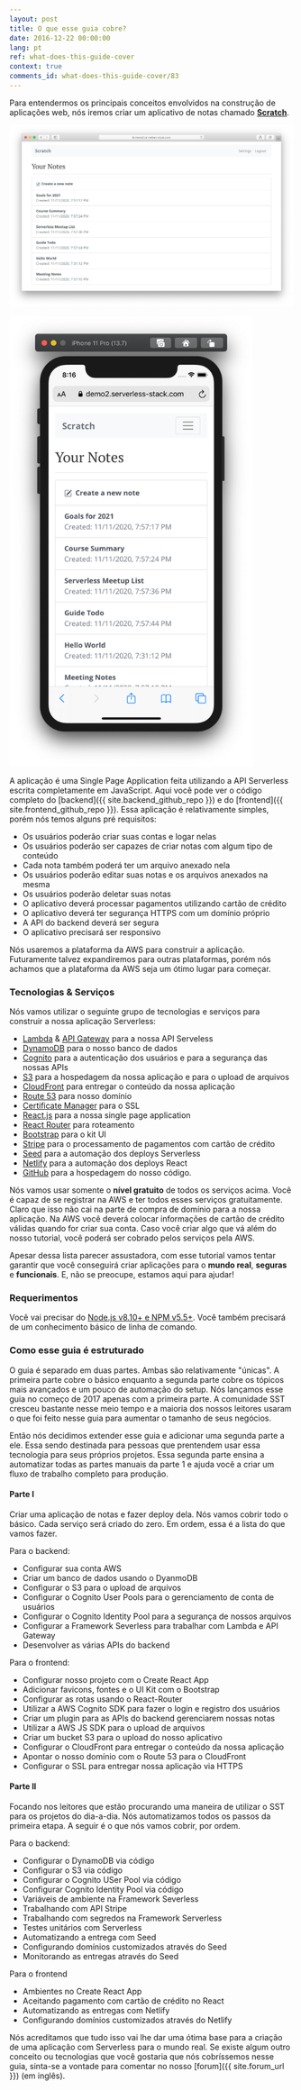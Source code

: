 ```yaml
---
layout: post
title: O que esse guia cobre?
date: 2016-12-22 00:00:00
lang: pt
ref: what-does-this-guide-cover
context: true
comments_id: what-does-this-guide-cover/83
---
```


Para entendermos os principais conceitos envolvidos na construção de aplicações web, nós iremos criar um aplicativo de notas chamado [**Scratch**](https://demo2.serverless-stack.com).

![Completed app desktop screenshot](/assets/completed-app-desktop.png)

<img alt="Versão de celular do aplicativo" src="/assets/completed-app-mobile.png" width="432" />

A aplicação é uma Single Page Application feita utilizando a API Serverless escrita completamente em JavaScript. Aqui você pode ver o código completo do [backend]({{ site.backend_github_repo }}) e do [frontend]({{ site.frontend_github_repo }}). Essa aplicação é relativamente simples, porém nós temos alguns pré requisitos:

- Os usuários poderão criar suas contas e logar nelas
- Os usuários poderão ser capazes de criar notas com algum tipo de conteúdo
- Cada nota também poderá ter um arquivo anexado nela
- Os usuários poderão editar suas notas e os arquivos anexados na mesma
- Os usuários poderão deletar suas notas
- O aplicativo deverá processar pagamentos utilizando cartão de crédito
- O aplicativo deverá ter segurança HTTPS com um domínio próprio
- A API do backend deverá ser segura
- O aplicativo precisará ser responsivo

Nós usaremos a plataforma da AWS para construir a aplicação. Futuramente talvez expandiremos para outras plataformas, porém nós achamos que a plataforma da AWS seja um ótimo lugar para começar.

### Tecnologias & Serviços

Nós vamos utilizar o seguinte grupo de tecnologias e serviços para construir a nossa aplicação Serverless:

- [Lambda][Lambda] & [API Gateway][APIG] para a nossa API Serveless
- [DynamoDB][DynamoDB] para o nosso banco de dados
- [Cognito][Cognito] para a autenticação dos usuários e para a segurança das nossas APIs
- [S3][S3] para a hospedagem da nossa aplicação e para o upload de arquivos
- [CloudFront][CF] para entregar o conteúdo da nossa aplicação
- [Route 53][R53] para nosso domínio
- [Certificate Manager][CM] para o SSL
- [React.js][React] para a nossa single page application
- [React Router][RR] para roteamento
- [Bootstrap][Bootstrap] para o kit UI
- [Stripe][Stripe] para o processamento de pagamentos com cartão de crédito
- [Seed][Seed] para a automação dos deploys Serverless
- [Netlify][Netlify] para a automação dos deploys React
- [GitHub][GitHub] para a hospedagem do nosso código.

Nós vamos usar somente o **nível gratuito** de todos os serviços acima. Você é capaz de se registrar na AWS e ter todos esses serviços gratuitamente. Claro que isso não cai na parte de compra de domínio para a nossa aplicação. Na AWS você deverá colocar informações de cartão de crédito válidas quando for criar sua conta. Caso você criar algo que vá além do nosso tutorial, você poderá ser cobrado pelos serviços pela AWS.

Apesar dessa lista parecer assustadora, com esse tutorial vamos tentar garantir que você conseguirá criar aplicações para o **mundo real**, **seguras** e **funcionais**. E, não se preocupe, estamos aqui para ajudar!

### Requerimentos

Você vai precisar do [Node.js v8.10+ e NPM v5.5+](https://nodejs.org/en/). Você também precisará de um conhecimento básico de linha de comando.

### Como esse guia é estruturado

O guia é separado em duas partes. Ambas são relativamente "únicas". A primeira parte cobre o básico enquanto a segunda parte cobre os tópicos mais avançados e um pouco de automação do setup. Nós lançamos esse guia no começo de 2017 apenas com a primeira parte. A comunidade SST cresceu bastante nesse meio tempo e a maioria dos nossos leitores usaram o que foi feito nesse guia para aumentar o tamanho de seus negócios.

Então nós decidimos extender esse guia e adicionar uma segunda parte a ele. Essa sendo destinada para pessoas que prentendem usar essa tecnologia para seus próprios projetos. Essa segunda parte ensina a automatizar todas as partes manuais da parte 1 e ajuda você a criar um fluxo de trabalho completo para produção.

#### Parte I

Criar uma aplicação de notas e fazer deploy dela. Nós vamos cobrir todo o básico. Cada serviço será criado do zero. Em ordem, essa é a lista do que vamos fazer.

Para o backend:

- Configurar sua conta AWS
- Criar um banco de dados usando o DyanmoDB
- Configurar o S3 para o upload de arquivos
- Configurar o Cognito User Pools para o gerenciamento de conta de usuários
- Configurar o Cognito Identity Pool para a segurança de nossos arquivos
- Configurar a Framework Severless para trabalhar com Lambda e API Gateway
- Desenvolver as várias APIs do backend

Para o frontend:

- Configurar nosso projeto com o Create React App
- Adicionar favicons, fontes e o UI Kit com o Bootstrap
- Configurar as rotas usando o React-Router
- Utilizar a AWS Cognito SDK para fazer o login e registro dos usuários
- Criar um plugin para as APIs do backend gerenciarem nossas notas
- Utilizar a AWS JS SDK para o upload de arquivos
- Criar um bucket S3 para o upload do nosso aplicativo
- Configurar o CloudFront para entregar o conteúdo da nossa aplicação
- Apontar o nosso domínio com o Route 53 para o CloudFront
- Configurar o SSL para entregar nossa aplicação via HTTPS

#### Parte II

Focando nos leitores que estão procurando uma maneira de utilizar o SST para os projetos do dia-a-dia. Nós automatizamos todos os passos da primeira etapa. A seguir é o que nós vamos cobrir, por ordem.

Para o backend:

- Configurar o DynamoDB via código
- Configurar o S3 via código
- Configurar o Cognito USer Pool via código
- Configurar Cognito Identity Pool via código
- Variáveis de ambiente na Framework Severless
- Trabalhando com API Stripe
- Trabalhando com segredos na Framework Serverless
- Testes unitários com Serverless
- Automatizando a entrega com Seed
- Configurando domínios customizados através do Seed
- Monitorando as entregas através do Seed

Para o frontend

- Ambientes no Create React App
- Aceitando pagamento com cartão de crédito no React
- Automatizando as entregas com Netlify
- Configurando domínios customizados através do Netlify

Nós acreditamos que tudo isso vai lhe dar uma ótima base para a criação de uma aplicação com Serverless para o mundo real. Se existe algum outro conceito ou tecnologias que você gostaria que nós cobríssemos nesse guia, sinta-se a vontade para comentar no nosso [forum]({{ site.forum_url }}) (em inglês).

[Cognito]: https://aws.amazon.com/cognito/
[CM]: https://aws.amazon.com/certificate-manager
[R53]: https://aws.amazon.com/route53/
[CF]: https://aws.amazon.com/cloudfront/
[S3]: https://aws.amazon.com/s3/
[Bootstrap]: http://getbootstrap.com
[RR]: https://github.com/ReactTraining/react-router
[React]: https://facebook.github.io/react/
[DynamoDB]: https://aws.amazon.com/dynamodb/
[APIG]: https://aws.amazon.com/api-gateway/
[Lambda]: https://aws.amazon.com/lambda/
[Stripe]: https://stripe.com
[Seed]: https://seed.run
[Netlify]: https://netlify.com
[GitHub]: https://github.com
